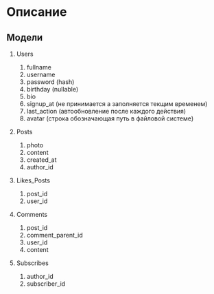 # Описание

## Модели
1. Users
   1. fullname
   2. username
   3. password (hash)
   4. birthday (nullable)
   5. bio
   6. signup_at (не принимается а заполняется текщим временем)
   7. last_action (автообновление после каждого действия)
   8. avatar (строка обозначающая путь в файловой системе) 

2. Posts
   1. photo
   2. content
   3. created_at
   4. author_id

3. Likes_Posts
   1. post_id
   2. user_id

4. Comments
   1. post_id
   2. comment_parent_id
   3. user_id
   4. content

5. Subscribes
   1. author_id
   2. subscriber_id